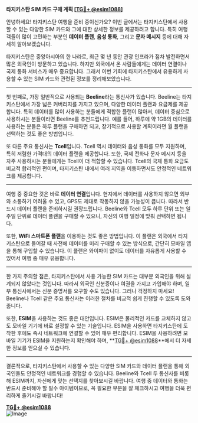 **타지키스탄 SIM 카드 구매 계획 [[TG💪+ @esim1088](https://t.me/s/esim1088)]**

안녕하세요! 타지키스탄 여행을 준비 중이신가요? 이번 글에서는 타지키스탄에서 사용할 수 있는 다양한 SIM 카드와 그에 대한 상세한 정보를 제공하려고 합니다. 특히 여행객들이 많이 고민하는 부분인 **데이터 플랜**, **음성 통화**, 그리고 **문자 메시지** 등에 대해 자세히 알아보겠습니다.

타지키스탄은 중앙아시아의 한 나라로, 최근 몇 년 동안 관광 인프라가 점차 발전하면서 많은 외국인이 방문하고 있습니다. 하지만 외국에서 온 사람들에게는 데이터 연결이나 국제 통화 서비스가 매우 중요합니다. 그래서 이번 기회에 타지키스탄에서 유용하게 사용할 수 있는 SIM 카드와 관련된 정보를 정리해보았습니다.

---

첫 번째로, 가장 일반적으로 사용되는 **Beeline**라는 통신사가 있습니다. Beeline는 타지키스탄에서 가장 넓은 커버리지를 가지고 있으며, 다양한 데이터 플랜과 요금제를 제공합니다. 특히 데이터를 많이 사용하는 분들에게 적합한 플랜이 많아서, 데이터 중심으로 사용하시는 분들이라면 Beeline를 추천드립니다. 예를 들어, 하루에 약 1GB의 데이터를 사용하는 분들은 하루 플랜을 구매하면 되고, 장기적으로 사용할 계획이라면 월 플랜을 선택하는 것도 좋은 방법입니다.

또 다른 주요 통신사는 **Tcell**입니다. Tcell 역시 데이터와 음성 통화를 모두 지원하며, 특히 저렴한 가격대의 데이터 플랜을 제공합니다. 또한, 국제 전화나 문자 메시지 등을 자주 사용하시는 분들에게는 Tcell이 더 적합할 수 있습니다. Tcell의 국제 통화 요금도 비교적 합리적인 편이며, 타지키스탄 내에서 여러 지역을 이동하면서도 안정적인 네트워크를 제공합니다.

---

여행 중 중요한 것은 바로 **데이터 연결**입니다. 현지에서 데이터를 사용하지 않으면 외부와 소통하기 어려울 수 있고, GPS도 제대로 작동하지 않을 가능성이 큽니다. 따라서 반드시 데이터 플랜을 준비하시길 권장드립니다. Beeline와 Tcell 모두 하루 단위 또는 일주일 단위로 데이터 플랜을 구매할 수 있으니, 자신의 여행 일정에 맞춰 선택하면 됩니다.

또한, **WiFi 스마트폰 플랜**을 이용하는 것도 좋은 방법입니다. 이 플랜은 외국에서 타지키스탄으로 들어갈 때 사전에 데이터를 미리 구매할 수 있는 방식으로, 간단히 모바일 앱을 통해 구입할 수 있습니다. 이 플랜은 와이파이 없이도 데이터를 자유롭게 사용할 수 있어서 여행 중 매우 유용합니다.

---

한 가지 주의할 점은, 타지키스탄에서 사용 가능한 SIM 카드는 대부분 외국인을 위해 설계되지 않았다는 것입니다. 따라서 외국인 신분증이나 여권을 가지고 가입해야 하며, 일부 통신사에서는 신분 증명서를 요구할 수도 있습니다. 그러나 걱정하지 마세요! Beeline나 Tcell 같은 주요 통신사는 이러한 절차를 비교적 쉽게 진행할 수 있도록 도와줍니다.

또한, **ESIM**을 사용하는 것도 좋은 대안입니다. ESIM은 물리적인 카드를 교체하지 않고도 모바일 기기에 바로 설정할 수 있는 기술입니다. ESIM을 사용하면 타지키스탄에 도착한 후에도 즉시 네트워크에 연결할 수 있어 매우 편리합니다. ESIM을 사용하려면 모바일 기기가 ESIM을 지원하는지 확인해야 하며, **[TG💪+ @esim1088](https://t.me/s/esim1088)**에서 더 자세한 정보를 얻으실 수 있습니다.

---

결론적으로, 타지키스탄에서 사용할 수 있는 다양한 SIM 카드와 데이터 플랜을 통해 외국인들도 안정적인 네트워크를 경험할 수 있습니다. Beeline와 Tcell 두 통신사를 비롯해 ESIM까지, 자신에게 맞는 선택지를 찾아보시길 바랍니다. 여행 중 데이터와 통화는 반드시 준비해야 할 필수 아이템이므로, 꼭 필요한 부분을 잘 체크하시고 여행을 더욱 편리하게 즐기시길 바랍니다!

**[TG💪+ @esim1088](https://t.me/s/esim1088)**  
![Image](https://i.postimg.cc/Y0z9fWf4/image.png)